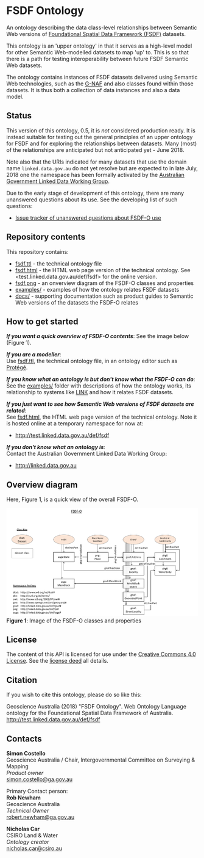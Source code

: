 # FSDF Ontology
An ontology describing the data class-level relationships between Semantic Web versions of [Foundational Spatial Data Framework (FSDF)](http://fsdf.org.au) datasets.

This ontology is an 'upper ontology' in that it serves as a high-level model for other Semantic Web-modelled datasets to map 'up' to. This is so that there is a path for testing interoperability between future FSDF Semantic Web datasets.

The ontology contains instances of FSDF datasets delivered using Semantic Web technologies, such as the [G-NAF](http://gnafld.net) and also classes found within those datasets. It is thus both a collection of data instances and also a data model.

## Status
This version of this ontology, 0.5, it is *not* considered production ready. It is instead suitable for testing out the general principles of an upper ontology for FSDF and for exploring the relationships between datasets. Many (most) of the relationships are anticipated but not anticipated yet - June 2018.

Note also that the URIs indicated for many datasets that use the domain name `linked.data.gov.au` do not yet resolve but are expected to in late July, 2018 one the namespace has been formally activated by the [Australian Government Linked Data Working Group](http://linked.data.gov.au).

Due to the early stage of development of this ontology, there are many unanswered questions about its use. See the developing list of such questions:

* [Issue tracker of unanswered questions about FSDF-O use](https://github.com/geoscienceaustralia/fsdf-ont/issues)


## Repository contents
This repository contains:

* [fsdf.ttl](fsdf.ttl) - the technical ontology file
* [fsdf.html](fsdf.html) - the HTML web page version of the technical ontology. See <test.linked.data.gov.au/def/fsdf> for the online version.
* [fsdf.png](fsdf.png) - an onverview diagram of the FSDF-O classes and properties
* [examples/](examples/) - examples of how the ontology relates FSDF datasets
* [docs/](docs/) - supporting documentation such as product guides to Semantic Web versions of the datasets the FSDF-O relates


## How to get started
***If you want a quick overview of FSDF-O contents***:
See the image below (Figure 1).

***If you are a modeller***:  
Use [fsdf.ttl](fsdf.ttl), the technical ontology file, in an ontology editor such as [Protégé](http://protege.stanford.edu/).

***If you know what an ontology is but don't know what the FSDF-O can do***:  
See the [examples/](examples/) folder with descriptions of how the ontology works, its relationship to systems like [LINK](https://link.fsdf.org.au) and how it relates FSDF datasets.

***If you just want to see how Semantic Web versions of FSDF datasets are related***:  
See [fsdf.html](fsdf.html), the HTML web page version of the technical ontology. Note it is hosted online at a temporary namespace for now at:

* <http://test.linked.data.gov.au/def/fsdf>

***If you don't know what an ontology is***:  
Contact the Australian Government Linked Data Working Group:

* <http://linked.data.gov.au>

## Overview diagram
Here, Figure 1, is a quick view of the overall FSDF-O.

![FSDF-O image](fsdf.png)  
**Figure 1**: Image of the FSDF-O classes and properties


## License
The content of this API is licensed for use under the [Creative Commons 4.0 License](https://creativecommons.org/licenses/by/4.0/). See the [license deed](LICENSE) all details.


## Citation
If you wish to cite this ontology, please do so like this:

Geoscience Australia (2018) "FSDF Ontology". Web Ontology Language ontology for the Foundational Spatial Data Framework of Australia. http://test.linked.data.gov.au/def/fsdf


## Contacts
**Simon Costello**  
Geoscience Australia / Chair, Intergovernmental Committee on Surveying & Mapping  
*Product owner*  
<simon.costello@ga.gov.au>  

Primary Contact person:  
**Rob Newham**  
Geoscience Australia  
*Technical Owner*  
<robert.newham@ga.gov.au>  

**Nicholas Car**  
CSIRO Land & Water  
*Ontology creator*  
<nicholas.car@csiro.au>
